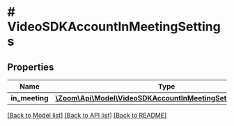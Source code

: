 # # VideoSDKAccountInMeetingSettings

## Properties

Name | Type | Description | Notes
------------ | ------------- | ------------- | -------------
**in_meeting** | [**\Zoom\Api\Model\VideoSDKAccountInMeetingSettingsInMeeting**](VideoSDKAccountInMeetingSettingsInMeeting.md) |  | [optional]

[[Back to Model list]](../../README.md#models) [[Back to API list]](../../README.md#endpoints) [[Back to README]](../../README.md)

